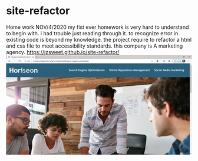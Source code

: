 # site-refactor
Home work NOV/4/2020
my fist ever homework is very hard to understand to begin with. 
i had trouble just reading through it. to recognize error in existing code is beyond my knowledge.
the project require to refactor a html and css file to meet accessibility standards.
this company is A marketing agency.
https://jzsweet.github.io/site-refactor/
![alt text](2020-11-18.png)